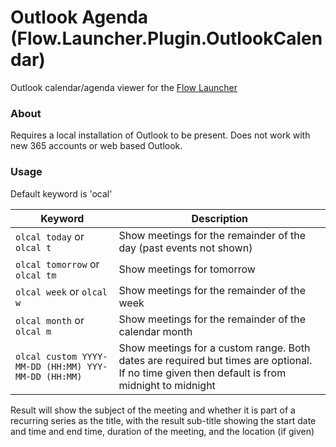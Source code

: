 # Outlook Agenda (Flow.Launcher.Plugin.OutlookCalendar)

Outlook calendar/agenda viewer for the [Flow Launcher](https://github.com/Flow-Launcher/Flow.Launcher)

### About

Requires a local installation of Outlook to be present. Does not work with new 365 accounts or web based Outlook.

### Usage

Default keyword is 'ocal'

| Keyword                                            | Description                                                       |
| -------------------------------------------------- | ----------------------------------------------------------------- |
| `olcal today` or `olcal t`                         | Show meetings for the remainder of the day (past events not shown)|
| `olcal tomorrow` or `olcal tm`                     | Show meetings for tomorrow                                        |
| `olcal week` or `olcal w`                          | Show meetings for the remainder of the week                       |
| `olcal month` or `olcal m`                         | Show meetings for the remainder of the calendar month             |
| `olcal custom YYYY-MM-DD (HH:MM) YYY-MM-DD (HH:MM)`| Show meetings for a custom range. Both dates are required but times are optional. If no time given then default is from midnight to midnight |

Result will show the subject of the meeting and whether it is part of a recurring series as the title, with the result
sub-title showing the start date and time and end time, duration of the meeting, and the location (if given)
